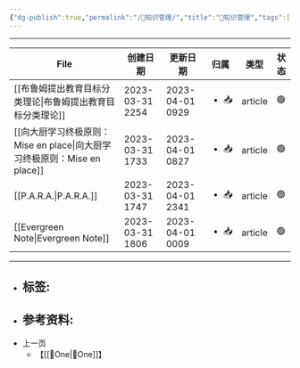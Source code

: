 ```yaml
---
{"dg-publish":true,"permalink":"/🥇知识管理/","title":"🥇知识管理","tags":["🏷"]}
---
```


---
| File                                                    | 创建日期            | 更新日期            | 归属                   | 类型      | 状态 |
| ------------------------------------------------------- | --------------- | --------------- | -------------------- | ------- | -- |
| [[布鲁姆提出教育目标分类理论\|布鲁姆提出教育目标分类理论]]                     | 2023-03-31 2254 | 2023-04-01 0929 | <ul><li>📥</li></ul> | article | 🟢 |
| [[向大厨学习终极原则：Mise en place\|向大厨学习终极原则：Mise en place]] | 2023-03-31 1733 | 2023-04-01 0827 | <ul><li>📥</li></ul> | article | 🟢 |
| [[P.A.R.A.\|P.A.R.A.]]                               | 2023-03-31 1747 | 2023-04-01 2341 | <ul><li>📥</li></ul> | article | 🟢 |
| [[Evergreen Note\|Evergreen Note]]                   | 2023-03-31 1806 | 2023-04-01 0009 | <ul><li>📥</li></ul> | article | 🟢 |

---
- 标签: 
	- 
- 参考资料:
	- 
- 上一页
	- 【[[🌿One\|🌿One]]】

